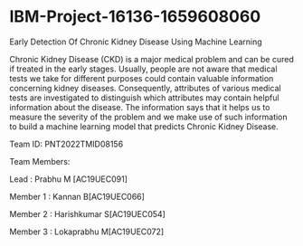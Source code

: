 # IBM-Project-16136-1659608060

Early Detection Of Chronic Kidney Disease Using Machine Learning

Chronic Kidney Disease (CKD) is a major medical problem and can be cured if treated in the early stages. Usually, people are not aware that medical tests we take for different purposes could contain valuable information concerning kidney diseases. Consequently, attributes of various medical tests are investigated to distinguish which attributes may contain helpful information about the disease. The information says that it helps us to measure the severity of the problem and we make use of such information to build a machine learning model that predicts Chronic Kidney Disease.


Team ID: PNT2022TMID08156

Team Members:

Lead     : Prabhu M [AC19UEC091]

Member 1 : Kannan B[AC19UEC066]

Member 2 : Harishkumar S[AC19UEC054]

Member 3 : Lokaprabhu M[AC19UEC072]
